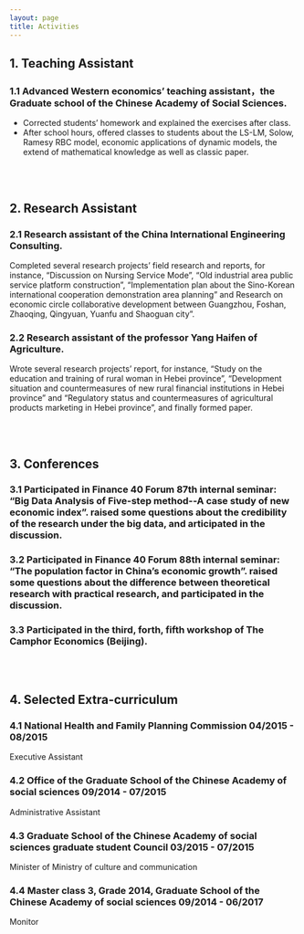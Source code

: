 ```yaml
---
layout: page
title: Activities
---
```



## 1. Teaching Assistant

### 1.1 Advanced Western economics’ teaching assistant，the Graduate school of the Chinese Academy of Social Sciences.
* Corrected students’ homework and explained the exercises after class. 
* After school hours, offered classes to students about the LS-LM, Solow, Ramesy RBC model, economic applications of dynamic models, the extend of mathematical knowledge as well as classic paper.

<br></br>

## 2. Research Assistant

### 2.1 Research assistant of the China International Engineering Consulting.
Completed several research projects’ field research and reports, for instance, “Discussion on Nursing Service Mode”, “Old industrial area public service platform construction”, “Implementation plan about the Sino-Korean international cooperation demonstration area planning” and Research on economic circle collaborative development between Guangzhou, Foshan, Zhaoqing, Qingyuan, Yuanfu and Shaoguan city”.

### 2.2 Research assistant of the professor Yang Haifen of Agriculture.
Wrote several research projects’ report, for instance, “Study on the education and training of rural woman in Hebei province”, “Development situation and countermeasures of new rural financial institutions in Hebei province” and “Regulatory status and countermeasures of agricultural products marketing in Hebei province”, and finally formed paper.
 
<br></br>
 
## 3. Conferences

### 3.1 Participated in Finance 40 Forum 87th internal seminar: “Big Data Analysis of Five-step method--A case study of new economic index”. raised some questions about the credibility of the research under the big data, and articipated in the discussion.

### 3.2 Participated in Finance 40 Forum 88th internal seminar: “The population factor in China’s economic growth”. raised some questions about the difference between theoretical research with practical research, and participated in the discussion.

### 3.3 Participated in the third, forth, fifth workshop of The Camphor Economics (Beijing).


<br></br>


## 4. Selected Extra-curriculum

### 4.1 National Health and Family Planning Commission	04/2015 - 08/2015
Executive Assistant 

### 4.2 Office of the Graduate School of the Chinese Academy of social sciences	09/2014 - 07/2015
Administrative Assistant  

### 4.3 Graduate School of the Chinese Academy of social sciences graduate student Council	03/2015 - 07/2015
Minister of Ministry of culture and communication

### 4.4 Master class 3, Grade 2014, Graduate School of the Chinese Academy of social sciences	09/2014 - 06/2017
Monitor 



